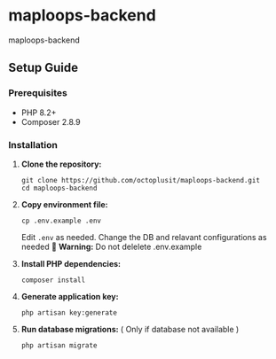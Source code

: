 # maploops-backend
maploops-backend

## Setup Guide

### Prerequisites

- PHP 8.2+
- Composer 2.8.9

### Installation

1. **Clone the repository:**
   ```
   git clone https://github.com/octoplusit/maploops-backend.git
   cd maploops-backend
   ```

2. **Copy environment file:**
   ```
   cp .env.example .env
   ```
   Edit `.env` as needed. Change the DB and relavant configurations as needed
   🚨 **Warning:** Do not delelete .env.example

3. **Install PHP dependencies:**
   ```
   composer install
   ```

5. **Generate application key:**
   ```
   php artisan key:generate
   ```

6. **Run database migrations:** ( Only if database not available )
   ```
   php artisan migrate
   ```
